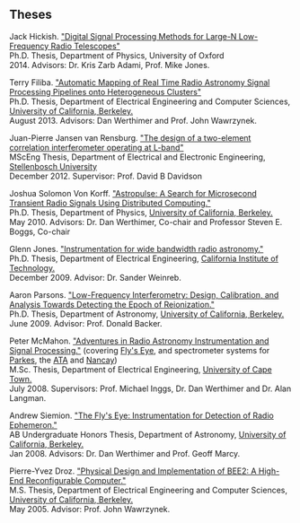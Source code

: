 ## Theses 
Jack Hickish. ["Digital Signal Processing Methods for Large-N Low-Frequency Radio Telescopes"](https://www.dropbox.com/s/222dexyjp4q5d16/thesis.ThesisFinal.pdf?dl=0)<br>
Ph.D. Thesis, Department of Physics, University of Oxford<br>
2014. Advisors: Dr. Kris Zarb Adami, Prof. Mike Jones.

Terry Filiba. ["Automatic Mapping of Real Time Radio Astronomy Signal Processing Pipelines onto Heterogeneous Clusters"](http://www.eecs.berkeley.edu/Pubs/TechRpts/2013/EECS-2013-147.pdf)<br>
Ph.D. Thesis, Department of Electrical Engineering and Computer Sciences, [University of California, Berkeley.](http://www.eecs.berkeley.edu)<br>
August 2013. Advisors: Dan Werthimer and Prof. John Wawrzynek.

Juan-Pierre Jansen van Rensburg. ["The design of a two-element correlation interferometer operating at L-band"](http://scholar.sun.ac.za/handle/10019.1/71803)<br>
MScEng Thesis, Department of Electrical and Electronic Engineering, [Stellenbosch University](http://www.ee.sun.ac.za/)<br> 
December 2012. Supervisor: Prof. David B Davidson 

Joshua Solomon Von Korff. ["Astropulse: A Search for Microsecond Transient Radio Signals Using Distributed Computing."](http://setiathome.ssl.berkeley.edu/~vonkorff/thesis.html)<br>
Ph.D. Thesis, Department of Physics, [University of California, Berkeley.](http://physics.berkeley.edu)<br>
May 2010. Advisors: Dr. Dan Werthimer, Co-chair and Professor Steven E. Boggs, Co-chair

Glenn Jones. ["Instrumentation for wide bandwidth radio astronomy."](http://thesis.library.caltech.edu/5295/)<br>
Ph.D. Thesis, Department of Electrical Engineering, [California Institute of Technology.](http://ee2.caltech.edu)<br>
December 2009. Advisor: Dr. Sander Weinreb.

Aaron Parsons. ["Low-Frequency Interferometry: Design, Calibration, and Analysis Towards Detecting the Epoch of Reionization."](http://astro.berkeley.edu/~aparsons/thesis.pdf)<br>
Ph.D. Thesis, Department of Astronomy, [University of California, Berkeley.](http://astro.berkeley.edu)<br>
June 2009.  Advisor: Prof. Donald Backer.

Peter McMahon. ["Adventures in Radio Astronomy Instrumentation and Signal Processing."](https://arxiv.org/abs/1109.0416) (covering [Fly's Eye](../Projects/files/ATA_pulse_finder.md), and spectrometer systems for [Parkes](../Projects/files/parspec.md), the [ATA](../Projects/files/bapp.md) and [Nancay](../Projects/files/Nancay_codedi_pulsar_machine.md))<br>
M.Sc. Thesis, Department of Electrical Engineering, [University of Cape Town.](http://www.ee.uct.ac.za)<br>
July 2008. Supervisors: Prof. Michael Inggs, Dr. Dan Werthimer and Dr. Alan Langman.

Andrew Siemion. ["The Fly's Eye: Instrumentation for Detection of Radio Ephemeron."](https://www.researchgate.net/publication/266473154_The_Fly's_Eye_Instrumentation_for_Detection_of_Radio_Ephemeron_The_Fly's_Eye_Team)<br>
AB Undergraduate Honors Thesis, Department of Astronomy, [University of California, Berkeley.](http://astro.berkeley.edu)<br>
Jan 2008. Advisors: Dr. Dan Werthimer and Prof. Geoff Marcy.

Pierre-Yvez Droz. ["Physical Design and Implementation of BEE2: A High-End Reconfigurable Computer."](http://web.cecs.pdx.edu/~mperkows/CAPSTONES/MONDAY_SENT/JAYA01413144.pdf)<br>
M.S. Thesis, Department of Electrical Engineering and Computer Sciences, [University of California, Berkeley.](http://www.eecs.berkeley.edu)<br>
May 2005. Advisor: Prof. John Wawrzynek.
